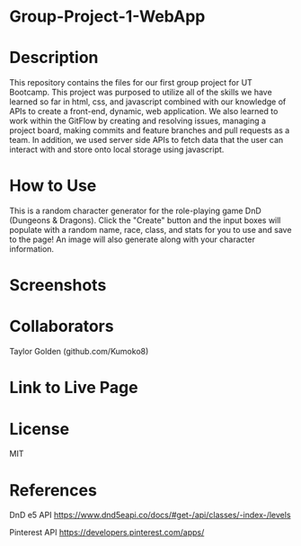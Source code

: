 # Group-Project-1-WebApp

# Description

This repository contains the files for our first group project for UT Bootcamp. This project was purposed to utilize all of the skills we have learned so far in html, css, and javascript combined with our knowledge of APIs to create a front-end, dynamic, web application. We also learned to work within the GitFlow by creating and resolving issues, managing a project board, making commits and feature branches and pull requests as a team. In addition, we used server side APIs to fetch data that the user can interact with and store onto local storage using javascript.

# How to Use

This is a random character generator for the role-playing game DnD (Dungeons & Dragons). Click the "Create" button and the input boxes will populate with a random name, race, class, and stats for you to use and save to the page! An image will also generate along with your character information.

# Screenshots


# Collaborators
Taylor Golden (github.com/Kumoko8)


# Link to Live Page


# License

MIT

# References

DnD e5 API
https://www.dnd5eapi.co/docs/#get-/api/classes/-index-/levels

Pinterest API
https://developers.pinterest.com/apps/

